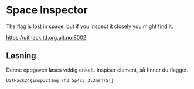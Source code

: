 # Space Inspector
The flag is lost in space, but if you inspect it closely you might find it.

https://uithack.td.org.uit.no:8002

## Løsning
Denne oppgaven løses veldig enkelt. Inspiser element, så finner du flagget.

`UiTHack24{insp3ct1ng_7h3_5p4c3_3l3men75!}`
